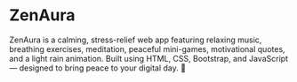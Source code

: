 # ZenAura
ZenAura is a calming, stress-relief web app featuring relaxing music, breathing exercises, meditation, peaceful mini-games, motivational quotes, and a light rain animation. Built using HTML, CSS, Bootstrap, and JavaScript — designed to bring peace to your digital day. 🌿
